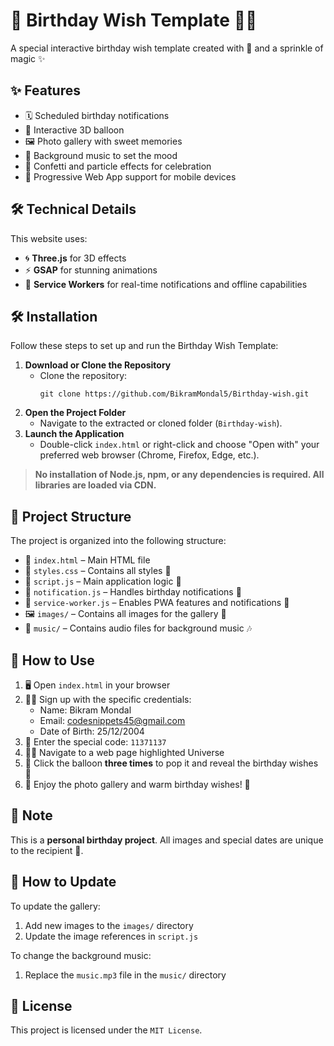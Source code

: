 # 🎉 Birthday Wish Template 🎂🎈

A special interactive birthday wish template created with 💖 and a sprinkle of magic ✨

## ✨ Features

- 🗓️ Scheduled birthday notifications
- 🧊 Interactive 3D balloon
- 🖼️ Photo gallery with sweet memories
- 🎼 Background music to set the mood
- 🎉 Confetti and particle effects for celebration
- 📱 Progressive Web App support for mobile devices

## 🛠️ Technical Details

This website uses:
- 🌀 **Three.js** for 3D effects
- ⚡ **GSAP** for stunning animations
- 🧾 **Service Workers** for real-time notifications and offline capabilities

## 🛠️ Installation

Follow these steps to set up and run the Birthday Wish Template:

1. **Download or Clone the Repository**
   - Clone the repository:
     ```
     git clone https://github.com/BikramMondal5/Birthday-wish.git
     ```
2. **Open the Project Folder**
   - Navigate to the extracted or cloned folder (`Birthday-wish`).
3. **Launch the Application**
   - Double-click `index.html` or right-click and choose "Open with" your preferred web browser (Chrome, Firefox, Edge, etc.).

> **No installation of Node.js, npm, or any dependencies is required. All libraries are loaded via CDN.**

## 📁 Project Structure

The project is organized into the following structure:

- 📄 `index.html` – Main HTML file
- 📄 `styles.css` – Contains all styles 🎨
- 📄 `script.js` – Main application logic 🧠
- 📄 `notification.js` – Handles birthday notifications 🔔
- 📄 `service-worker.js` – Enables PWA features and notifications 📲
- 🖼️ `images/` – Contains all images for the gallery 📸
- 🎵 `music/` – Contains audio files for background music 🎶

## 🚀 How to Use

1. 🖥️ Open `index.html` in your browser
2. 👩‍💻 Sign up with the specific credentials:
   - Name: Bikram Mondal
   - Email: codesnippets45@gmail.com
   - Date of Birth: 25/12/2004
3. 📅 Enter the special code: `11371137`
4. 👨‍🚀 Navigate to a web page highlighted Universe
5. 🎈 Click the balloon **three times** to pop it and reveal the birthday wishes 🎊
6. 💝 Enjoy the photo gallery and warm birthday wishes! 🥰

## 📝 Note

This is a **personal birthday project**. All images and special dates are unique to the recipient 💌.

## 🔄 How to Update

To update the gallery:
1. Add new images to the `images/` directory
2. Update the image references in `script.js`

To change the background music:
1. Replace the `music.mp3` file in the `music/` directory

## 📜 License

This project is licensed under the `MIT License`.
